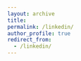 ```yaml
---
layout: archive
title: 
permalink: /linkedin/
author_profile: true
redirect_from:
  - /linkedin/
---
```


